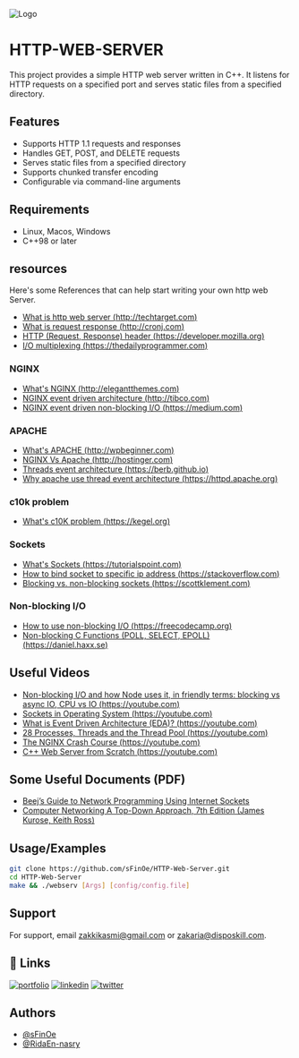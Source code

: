 
![Logo](https://iili.io/HRsT25P.png)

# HTTP-WEB-SERVER
This project provides a simple HTTP web server written in C++. It listens for HTTP requests on a specified port and serves static files from a specified directory.
## Features
- Supports HTTP 1.1 requests and responses
- Handles GET, POST, and DELETE requests
- Serves static files from a specified directory
- Supports chunked transfer encoding
- Configurable via command-line arguments
## Requirements
- Linux, Macos, Windows
- C++98 or later
## resources
Here's some References that can help start writing your own http web Server.
- [What is http web server (http://techtarget.com)](https://www.techtarget.com/whatis/definition/Web-server)
- [What is request response (http://cronj.com)](https://www.cronj.com/blog/what-are-http-requests-and-response/)
- [HTTP (Request, Response) header (https://developer.mozilla.org)](https://developer.mozilla.org/en-US/docs/Glossary/Request_header#:~:text=A%20request%20header%20is%20an,preferred%20formats%20of%20the%20response.)
- [I/O multiplexing (https://thedailyprogrammer.com)](https://www.thedailyprogrammer.com/2016/09/network-programming-io-multiplexing.html)
### NGINX
- [What's NGINX (http://elegantthemes.com)](https://www.elegantthemes.com/blog/wordpress/what-is-nginx-an-overview-of-the-basics#:~:text=How%20Does%20NGINX%20Work%3F,in%20a%20single%20worker%20process.)
- [NGINX event driven architecture (http://tibco.com)](https://www.tibco.com/reference-center/what-is-event-driven-architecture)
- [NGINX event driven non-blocking I/O  (https://medium.com)](https://medium.com/ing-blog/how-does-non-blocking-io-work-under-the-hood-6299d2953c74)
### APACHE
- [What's APACHE (http://wpbeginner.com)](https://www.wpbeginner.com/glossary/apache/)
- [NGINX Vs Apache (http://hostinger.com)](https://www.hostinger.com/tutorials/nginx-vs-apache-what-to-use/#:~:text=The%20main%20difference%20between%20NGINX,to%20have%20generally%20better%20performance.)
- [Threads event architecture (https://berb.github.io)](https://berb.github.io/diploma-thesis/original/043_threadsevents.html)
- [Why apache use thread event architecture (https://httpd.apache.org)](https://httpd.apache.org/docs/2.4/mod/event.html)
### c10k problem
- [What's c10K problem (https://kegel.org)](http://www.kegel.com/c10k.html)
### Sockets
- [What's Sockets (https://tutorialspoint.com)](https://www.tutorialspoint.com/unix_sockets/what_is_socket.htm)
- [How to bind socket to specific ip address (https://stackoverflow.com)](https://stackoverflow.com/questions/15673846/how-to-give-to-a-client-specific-ip-address-in-c)
- [Blocking vs. non-blocking sockets (https://scottklement.com)](https://www.scottklement.com/rpg/socktut/nonblocking.html)
### Non-blocking I/O
- [How to use non-blocking I/O (https://freecodecamp.org)](https://www.freecodecamp.org/news/node-js-what-when-where-why-how-ab8424886e2/#:~:text=Non%2Dblocking%20I%2FO%20operations,the%20next%20piece%20of%20code.)
- [Non-blocking C Functions (POLL, SELECT, EPOLL) (https://daniel.haxx.se)](https://daniel.haxx.se/docs/poll-vs-select.html)
## Useful Videos
- [Non-blocking I/O and how Node uses it, in friendly terms: blocking vs async IO, CPU vs IO (https://youtube.com)](https://www.youtube.com/watch?v=wB9tIg209-8&t=2s&ab_channel=StudyingWithAlex)
- [Sockets in Operating System (https://youtube.com)](https://www.youtube.com/watch?v=uagKTbohimU&t=3s&ab_channel=NesoAcademy)
- [What is Event Driven Architecture (EDA)? (https://youtube.com)](https://www.youtube.com/watch?v=o2HJCGcYwoU&t=166s&ab_channel=IBMTechnology)
- [28 Processes, Threads and the Thread Pool (https://youtube.com)](https://www.youtube.com/watch?v=TMRK5hjAlFE&ab_channel=RJ11)
- [The NGINX Crash Course (https://youtube.com)](https://www.youtube.com/watch?v=7VAI73roXaY&t=1583s&ab_channel=LaithAcademy)
- [C++ Web Server from Scratch (https://youtube.com)](https://www.youtube.com/watch?v=YwHErWJIh6Y&ab_channel=EricOMeehan)

## Some Useful Documents (PDF)
- [Beej’s Guide to Network Programming Using Internet Sockets](https://www.docdroid.net/BNdDS35/brian-beej-jorgensen-hall-beejs-guide-to-network-programming-using-internet-sockets-2005-2-pdf)
- [Computer Networking A Top-Down Approach, 7th Edition (James Kurose, Keith Ross)](https://www.docdroid.net/NivZzHt/computer-networking-a-top-down-approach-7th-edition-james-kurose-keith-ross-z-liborg-pdf)






## Usage/Examples

```Bash
git clone https://github.com/sFinOe/HTTP-Web-Server.git
cd HTTP-Web-Server
make && ./webserv [Args] [config/config.file]
```


## Support

For support, email zakkikasmi@gmail.com or zakaria@disposkill.com.


## 🔗 Links
[![portfolio](https://img.shields.io/badge/my_portfolio-000?style=for-the-badge&logo=ko-fi&logoColor=white)](https://disposkill.com/about_me)
[![linkedin](https://img.shields.io/badge/linkedin-0A66C2?style=for-the-badge&logo=linkedin&logoColor=white)](https://www.linkedin.com/in/zakaria-kasmi-1a1a66247/)
[![twitter](https://img.shields.io/badge/twitter-1DA1F2?style=for-the-badge&logo=twitter&logoColor=white)](https://twitter.com/zakie_kasmi)


## Authors

- [@sFinOe](https://github.com/sFinOe)
- [@RidaEn-nasry](https://github.com/RidaEn-nasry)


